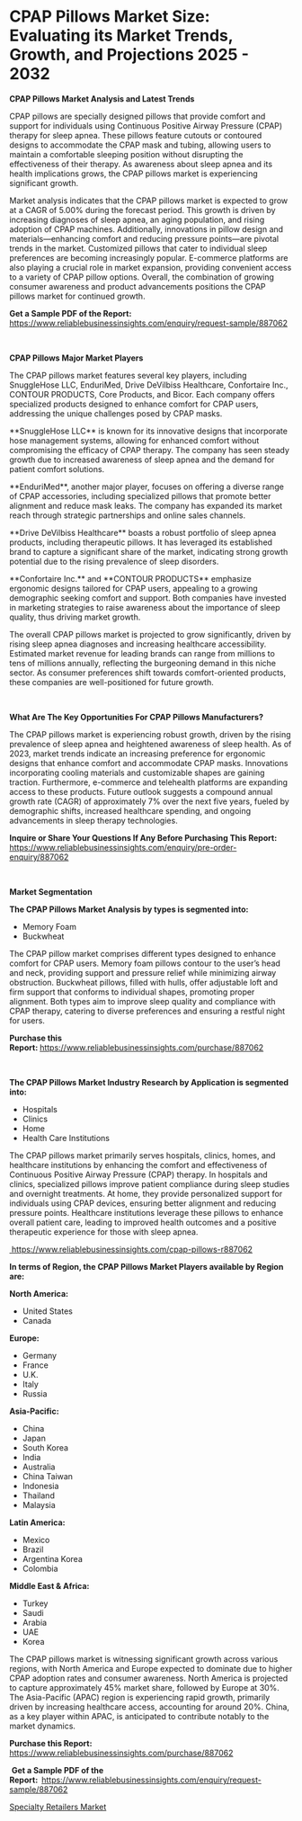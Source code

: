 <p><h1>CPAP Pillows Market Size: Evaluating its Market Trends, Growth, and Projections 2025 - 2032</h1></p><p><strong>CPAP Pillows Market Analysis and Latest Trends</strong></p>
<p><p>CPAP pillows are specially designed pillows that provide comfort and support for individuals using Continuous Positive Airway Pressure (CPAP) therapy for sleep apnea. These pillows feature cutouts or contoured designs to accommodate the CPAP mask and tubing, allowing users to maintain a comfortable sleeping position without disrupting the effectiveness of their therapy. As awareness about sleep apnea and its health implications grows, the CPAP pillows market is experiencing significant growth.</p><p>Market analysis indicates that the CPAP pillows market is expected to grow at a CAGR of 5.00% during the forecast period. This growth is driven by increasing diagnoses of sleep apnea, an aging population, and rising adoption of CPAP machines. Additionally, innovations in pillow design and materials—enhancing comfort and reducing pressure points—are pivotal trends in the market. Customized pillows that cater to individual sleep preferences are becoming increasingly popular. E-commerce platforms are also playing a crucial role in market expansion, providing convenient access to a variety of CPAP pillow options. Overall, the combination of growing consumer awareness and product advancements positions the CPAP pillows market for continued growth.</p></p>
<p><strong>Get a Sample PDF of the Report:&nbsp;</strong> <a href="https://www.reliablebusinessinsights.com/enquiry/request-sample/887062?utm_campaign=3107&utm_medium=2&utm_source=Github&utm_content=ia&utm_term=04042025&utm_id=cpap-pillows">https://www.reliablebusinessinsights.com/enquiry/request-sample/887062</a></p>
<p>&nbsp;</p>
<p><strong>CPAP Pillows Major Market Players</strong></p>
<p><p>The CPAP pillows market features several key players, including SnuggleHose LLC, EnduriMed, Drive DeVilbiss Healthcare, Confortaire Inc., CONTOUR PRODUCTS, Core Products, and Bicor. Each company offers specialized products designed to enhance comfort for CPAP users, addressing the unique challenges posed by CPAP masks.</p><p>**SnuggleHose LLC** is known for its innovative designs that incorporate hose management systems, allowing for enhanced comfort without compromising the efficacy of CPAP therapy. The company has seen steady growth due to increased awareness of sleep apnea and the demand for patient comfort solutions. </p><p>**EnduriMed**, another major player, focuses on offering a diverse range of CPAP accessories, including specialized pillows that promote better alignment and reduce mask leaks. The company has expanded its market reach through strategic partnerships and online sales channels.</p><p>**Drive DeVilbiss Healthcare** boasts a robust portfolio of sleep apnea products, including therapeutic pillows. It has leveraged its established brand to capture a significant share of the market, indicating strong growth potential due to the rising prevalence of sleep disorders.</p><p>**Confortaire Inc.** and **CONTOUR PRODUCTS** emphasize ergonomic designs tailored for CPAP users, appealing to a growing demographic seeking comfort and support. Both companies have invested in marketing strategies to raise awareness about the importance of sleep quality, thus driving market growth.</p><p>The overall CPAP pillows market is projected to grow significantly, driven by rising sleep apnea diagnoses and increasing healthcare accessibility. Estimated market revenue for leading brands can range from millions to tens of millions annually, reflecting the burgeoning demand in this niche sector. As consumer preferences shift towards comfort-oriented products, these companies are well-positioned for future growth.</p></p>
<p>&nbsp;</p>
<p><strong>What Are The Key Opportunities For CPAP Pillows Manufacturers?</strong></p>
<p><p>The CPAP pillows market is experiencing robust growth, driven by the rising prevalence of sleep apnea and heightened awareness of sleep health. As of 2023, market trends indicate an increasing preference for ergonomic designs that enhance comfort and accommodate CPAP masks. Innovations incorporating cooling materials and customizable shapes are gaining traction. Furthermore, e-commerce and telehealth platforms are expanding access to these products. Future outlook suggests a compound annual growth rate (CAGR) of approximately 7% over the next five years, fueled by demographic shifts, increased healthcare spending, and ongoing advancements in sleep therapy technologies.</p></p>
<p><strong>Inquire or Share Your Questions If Any Before Purchasing This Report:</strong> <a href="https://www.reliablebusinessinsights.com/enquiry/pre-order-enquiry/887062?utm_campaign=3107&utm_medium=2&utm_source=Github&utm_content=ia&utm_term=04042025&utm_id=cpap-pillows">https://www.reliablebusinessinsights.com/enquiry/pre-order-enquiry/887062</a></p>
<p>&nbsp;</p>
<p><strong>Market Segmentation</strong></p>
<p><strong>The CPAP Pillows Market Analysis by types is segmented into:</strong></p>
<p><ul><li>Memory Foam</li><li>Buckwheat</li></ul></p>
<p><p>The CPAP pillow market comprises different types designed to enhance comfort for CPAP users. Memory foam pillows contour to the user’s head and neck, providing support and pressure relief while minimizing airway obstruction. Buckwheat pillows, filled with hulls, offer adjustable loft and firm support that conforms to individual shapes, promoting proper alignment. Both types aim to improve sleep quality and compliance with CPAP therapy, catering to diverse preferences and ensuring a restful night for users.</p></p>
<p><strong>Purchase this Report:&nbsp;</strong><a href="https://www.reliablebusinessinsights.com/purchase/887062?utm_campaign=3107&utm_medium=2&utm_source=Github&utm_content=ia&utm_term=04042025&utm_id=cpap-pillows">https://www.reliablebusinessinsights.com/purchase/887062</a></p>
<p>&nbsp;</p>
<p><strong>The CPAP Pillows Market Industry Research by Application is segmented into:</strong></p>
<p><ul><li>Hospitals</li><li>Clinics</li><li>Home</li><li>Health Care Institutions</li></ul></p>
<p><p>The CPAP pillows market primarily serves hospitals, clinics, homes, and healthcare institutions by enhancing the comfort and effectiveness of Continuous Positive Airway Pressure (CPAP) therapy. In hospitals and clinics, specialized pillows improve patient compliance during sleep studies and overnight treatments. At home, they provide personalized support for individuals using CPAP devices, ensuring better alignment and reducing pressure points. Healthcare institutions leverage these pillows to enhance overall patient care, leading to improved health outcomes and a positive therapeutic experience for those with sleep apnea.</p></p>
<p><a href="https://www.reliablebusinessinsights.com/cpap-pillows-r887062?utm_campaign=3107&utm_medium=2&utm_source=Github&utm_content=ia&utm_term=04042025&utm_id=cpap-pillows">&nbsp;https://www.reliablebusinessinsights.com/cpap-pillows-r887062</a></p>
<p><strong>In terms of Region, the CPAP Pillows Market Players available by Region are:</strong></p>
<p>
    <p> <strong> North America: </strong>
        <ul>
            <li>United States</li>
            <li>Canada</li>
        </ul>
        </p> 
    <p> <strong> Europe: </strong>
        <ul>
            <li>Germany</li>
            <li>France</li>
            <li>U.K.</li>
            <li>Italy</li>
            <li>Russia</li>
        </ul>
        </p> 
    <p> <strong> Asia-Pacific: </strong>
        <ul>
            <li>China</li>
            <li>Japan</li>
            <li>South Korea</li>
            <li>India</li>
            <li>Australia</li>
            <li>China Taiwan</li>
            <li>Indonesia</li>
            <li>Thailand</li>
            <li>Malaysia</li>
        </ul>
        </p> 
    <p> <strong> Latin America: </strong>
        <ul>
            <li>Mexico</li>
            <li>Brazil</li>
            <li>Argentina Korea</li>
            <li>Colombia</li>
        </ul>
        </p> 
    <p> <strong> Middle East & Africa: </strong>
        <ul>
            <li>Turkey</li>
            <li>Saudi</li>
            <li>Arabia</li>
            <li>UAE</li>
            <li>Korea</li>
        </ul>
    </p>
    </p>
<p><p>The CPAP pillows market is witnessing significant growth across various regions, with North America and Europe expected to dominate due to higher CPAP adoption rates and consumer awareness. North America is projected to capture approximately 45% market share, followed by Europe at 30%. The Asia-Pacific (APAC) region is experiencing rapid growth, primarily driven by increasing healthcare access, accounting for around 20%. China, as a key player within APAC, is anticipated to contribute notably to the market dynamics.</p></p>
<p><strong>Purchase this Report: </strong><a href="https://www.reliablebusinessinsights.com/purchase/887062?utm_campaign=3107&utm_medium=2&utm_source=Github&utm_content=ia&utm_term=04042025&utm_id=cpap-pillows">https://www.reliablebusinessinsights.com/purchase/887062</a></p>
<p>&nbsp;<strong>Get a Sample PDF of the Report:&nbsp;&nbsp;</strong><a href="https://www.reliablebusinessinsights.com/enquiry/request-sample/887062?utm_campaign=3107&utm_medium=2&utm_source=Github&utm_content=ia&utm_term=04042025&utm_id=cpap-pillows">https://www.reliablebusinessinsights.com/enquiry/request-sample/887062</a></p>
<p><strong></strong></p>
<p><p><a href="https://github.com/daphnyvashdi/Market-Research-Report-List-1/blob/main/specialty-retailers-market.md?utm_campaign=3107&utm_medium=2&utm_source=Github&utm_content=ia&utm_term=04042025&utm_id=cpap-pillows">Specialty Retailers Market</a></p></p>